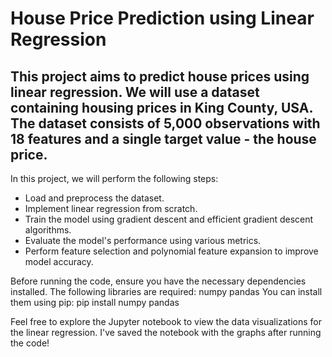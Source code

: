 # House Price Prediction using Linear Regression
## This project aims to predict house prices using linear regression. We will use a dataset containing housing prices in King County, USA. The dataset consists of 5,000 observations with 18 features and a single target value - the house price.


In this project, we will perform the following steps:

* Load and preprocess the dataset.
* Implement linear regression from scratch.
* Train the model using gradient descent and efficient gradient descent algorithms.
* Evaluate the model's performance using various metrics.
* Perform feature selection and polynomial feature expansion to improve model accuracy.


Before running the code, ensure you have the necessary dependencies installed. The following libraries are required:
numpy
pandas
You can install them using pip:
pip install numpy pandas

Feel free to explore the Jupyter notebook to view the data visualizations for the linear regression. I've saved the notebook with the graphs after running the code!









